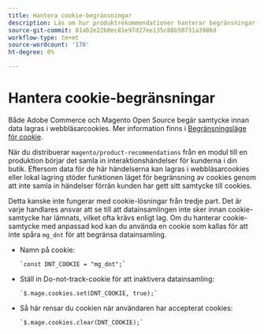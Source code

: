 ```yaml
---
title: Hantera cookie-begränsningar
description: Läs om hur produktrekommendationer hanterar begränsningar av cookies.
source-git-commit: 81ab2e22b0ec81e97d27ee135c88b50731a3986d
workflow-type: tm+mt
source-wordcount: '170'
ht-degree: 0%

---
```


# Hantera cookie-begränsningar

Både Adobe Commerce och Magento Open Source begär samtycke innan data lagras i webbläsarcookies. Mer information finns i [Begränsningsläge för cookie](https://experienceleague.adobe.com/docs/commerce-admin/start/compliance/privacy/compliance-cookie-law.html).

När du distribuerar `magento/product-recommendations` från en modul till en produktion börjar det samla in interaktionshändelser för kunderna i din butik. Eftersom data för de här händelserna kan lagras i webbläsarcookies eller lokal lagring stöder funktionen läget för begränsning av cookies genom att inte samla in händelser förrän kunden har gett sitt samtycke till cookies.

Detta kanske inte fungerar med cookie-lösningar från tredje part. Det är varje handlares ansvar att se till att datainsamlingen inte sker innan cookie-samtycke har lämnats, vilket ofta krävs enligt lag. Om du hanterar cookie-samtycke med anpassad kod kan du använda en cookie som kallas för att inte spåra `mg_dnt` för att begränsa datainsamling.

- Namn på cookie:

   ```text
   `const DNT_COOKIE = "mg_dnt";`
   ```

- Ställ in Do-not-track-cookie för att inaktivera datainsamling:

   ```text
   `$.mage.cookies.set(DNT_COOKIE, true);`
   ```

- Så här rensar du cookien när användaren har accepterat cookies:

   ```text
   `$.mage.cookies.clear(DNT_COOKIE);`
   ```
